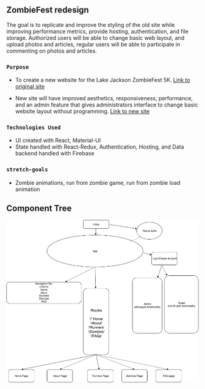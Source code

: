 ## ZombieFest redesign
The goal is to replicate and improve the styling of the old site while improving performance metrics, provide hosting, authentication, and file storage. Authorized users will be able to change basic web layout, and upload photos and articles, regular users will be able to participate in commenting on photos and articles. 

### `Purpose`
- To create a new website for the Lake Jackson ZombieFest 5K. [Link to original site](https://zombiefest.org/)

- New site will have improved aesthetics, responsiveness, performance, and an admin feature that gives administrators interface to change basic website layout without programming. [Link to new site](https://zombiefestlj.firebaseapp.com/)
### `Technologies Used`
- UI created with React, Material-UI
- State handled with React-Redux, Authentication, Hosting, and Data backend handled with Firebase

### `stretch-goals`
- Zombie animations, run from zombie game, run from zombie load animation

## Component Tree

![image of component tree](capstone-component-tree.png)
